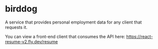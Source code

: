# birddog

A service that provides personal employment data for any client that requests it.

You can view a front-end client that consumes the API here: https://react-resume-v2.fly.dev/resume
